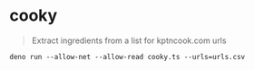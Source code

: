 # cooky

> Extract ingredients from a list for kptncook.com urls

```
deno run --allow-net --allow-read cooky.ts --urls=urls.csv
```